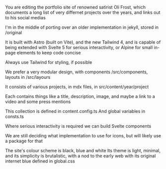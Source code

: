You are editing the portfolio site of renowned satirist Oli Frost, which documents a long list of very differnet projects over the years, and links out to his social medias

I'm in the middle of porting over an older implementation in jekyll, stored in /original

It is built with Astro (built on Vite), and the new Tailwind 4, and is capable of being extended with Svelte 5 for serious interactivity, or Alpine for small in-page elements to keep code concise

Always use Tailwind for styling, if possible

We prefer a very modular design, with components /src/components, layouts in /src/layours

It consists of various projects, in mdx files, in src/content/year/project

Each contains things like a title, description, image, and maybe a link to a video and some press mentions

This collection is defined in content.config.ts
And global variables in consts.ts

Where serious interactivity is required we can build Svelte components

We are still deciding what implementation to use for icons, but will likely use a package for that

The site's colour scheme is black, blue and white
Its theme is light, minimal, and its simplicity is brutalistic, with a nod to the early web with its original internet blue defined in global.css